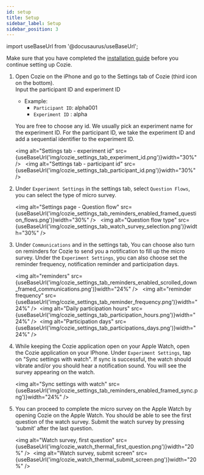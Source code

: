 ```yaml
---
id: setup
title: Setup
sidebar_label: Setup
sidebar_position: 3
---
```


import useBaseUrl from '@docusaurus/useBaseUrl';

Make sure that you have completed the [installation guide](installation) before you continue setting up Cozie.


1. Open Cozie on the iPhone and go to the Settings tab of Cozie (third icon on the bottom). <br/>
   Input the participant ID and experiment ID <br/>
   - Example:<br/>
      - `Participant ID`: alpha001 <br/> 
      - `Experiment ID` : alpha <br/> 
   
   You are free to choose any id. We usually pick an experiment name for the experiment ID. For the participant ID, we take the experiment ID and add a sequential identifier to the experiment ID.
   
   <img alt="Settings tab - experiment id" src={useBaseUrl('img/cozie_settings_tab_experiment_id.png')}width="30%" /> &nbsp;
   <img alt="Settings tab - participant id" src={useBaseUrl('img/cozie_settings_tab_participant_id.png')}width="30%" />
   <br/> 

2. Under `Experiment Settings` in the settings tab, select `Question Flows`, you can select the type of micro survey.

   <img alt="Settings page - Question flow" src={useBaseUrl('img/cozie_settings_tab_reminders_enabled_framed_question_flows.png')}width="30%" /> &nbsp;
   <img alt="Question flow type" src={useBaseUrl('img/cozie_settings_tab_watch_survey_selection.png')}width="30%" /> 
   <br/> 

3. Under `Communications` and in the settings tab, You can choose also turn on reminders for Cozie to send you a notification to fill up the micro survey. Under the `Experiment Settings`, you can also choose set the reminder frequency, notification reminder and participation days. 

   <img alt="reminders" src={useBaseUrl('img/cozie_settings_tab_reminders_enabled_scrolled_down_framed_communications.png')}width="24%" /> &nbsp;
   <img alt="reminder frequency" src={useBaseUrl('img/cozie_settings_tab_reminder_frequency.png')}width="24%" />&nbsp;
   <img alt="Daily participation hours" src={useBaseUrl('img/cozie_settings_tab_participation_hours.png')}width="24%" />&nbsp;
   <img alt="Participation days" src={useBaseUrl('img/cozie_settings_tab_participations_days.png')}width="24%" /> 
   <br/>

4. While keeping the Cozie application open on your Apple Watch, open the Cozie application on your IPhone. Under `Experiment Settings`, tap on "Sync settings with watch". If sync is successful, the watch should vibrate and/or you should hear a notification sound. You will see the survey appearing on the watch. 

   <img alt="Sync settings with watch" src={useBaseUrl('img/cozie_settings_tab_reminders_enabled_framed_sync.png')}width="24%" />


7. You can proceed to complete the micro survey on the Apple Watch by opening Cozie on the Apple Watch. You should be able to see the first question of the watch survey. Submit the watch survey by pressing 'submit' after the last question.

   <img alt="Watch survey, first question" src={useBaseUrl('img/cozie_watch_thermal_first_question.png')}width="20%" />&nbsp;
   <img alt="Watch survey, submit screen" src={useBaseUrl('img/cozie_watch_thermal_submit_screen.png')}width="20%" />

